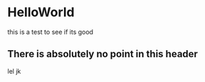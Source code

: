 # HelloWorld
this is a test to see if its good
## There is absolutely no point in this header
lel jk
